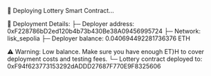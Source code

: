 🎰 Deploying Lottery Smart Contract...

📝 Deployment Details:
├─ Deployer address: 0xF228786bD2ed120b4b73b430Be38A09456995724
├─ Network: lisk_sepolia
├─ Deployer balance: 0.040694492281736376 ETH

⚠️  Warning: Low balance. Make sure you have enough ET}H to cover deployment costs and testing fees.
└─ Lottery contract deployed to: 0xF94f623773153292dADDD27687F770E9F8325606